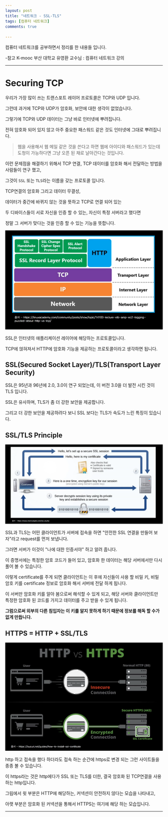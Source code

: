 ```yaml
---
layout: post
title: "네트워크 - SSL-TLS"
tags: [컴퓨터 네트워크]
comments: true

---
```



컴퓨터 네트워크를 공부하면서 정리를 한 내용들 입니다.

-참고 K-mooc 부산 대학교 유영환 교수님 : 컴퓨터 네트워크 강의

---

# Securing TCP

우리가 가장 많이 쓰는 트랜스포트 레이어 프로토콜은 TCP와 UDP 입니다.

그런데 과거에 TCP와 UDP가 암호화, 보안에 대한 생각이 없었습니다.

그렇기에 TCP와 UDP 데이터는 그냥 바로 인터넷에 뿌려집니다. 

전혀 암호화 되어 있지 않고 아주 중요한 패스워드 같은 것도 인터넷에 그대로 뿌려집니다.

> 웹을 사용해서 웹 메일 같은 것을 쓴다고 하면 웹에 아이디와 패스워드가 있는데 도청이 가능하다면 그냥 오픈 된 채로 날아간다는 것입니다.

이런 문제점을 해결하기 위해서 TCP 연결, TCP 데이터를 암호화 해서 전달하는 방법을 사람들이 연구 했고,

그것이 `SSL` 또는 `TLS`라는 이름을 갖는 프로토콜 입니다.

TCP연결의 암호화 그리고 데이터 무결성, 
 
데이터가 중간에 바뀌지 않는 것을 뜻하고 TCP로 연결 되어 있는

두 디바이스들이 서로 자신을 인증 할 수 있는, 자신이 특정 서버라고 했다면 

정말 그 서버가 맞다는 것을 인증 할 수 있는 기능을 뜻합니다.

<img src="https://raw.githubusercontent.com/junghyun100/junghyun100.github.io/master/images/1116/SSL.png">

SSL은 인터넷의 애플리케이션 레이어에 해당하는 프로토콜입니다.

TCP에 얹혀져서 HTTP에 암호화 기능을 제공하는 프로토콜이라고 생각하면 됩니다.

## SSL(Secured Socket Layer)/TLS(Transport Layer Security)

SSL은 95년과 96년에 2.0, 3.0이 연구 되었는데, 이 버전 3.0을 더 발전 시킨 것이 TLS 입니다.

SSL은 유사하며, TLS가 좀 더 강한 보안을 제공합니다.

그리고 더 강한 보안을 제공하려다 보니 SSL 보다는 TLS가 속도가 느린 특징이 있습니다.

## SSL/TLS Principle

<img src="https://raw.githubusercontent.com/junghyun100/junghyun100.github.io/master/images/1116/SSL%EA%B3%BCTLS%EB%8F%99%EC%9E%91.png">

SSL과 TLS는 어떤 클라이언트가 서버에 접속을 하면 "안전한 SSL 연결을 만들어 보자"라고  request를 먼저 보냅니다.

그러면 서버가 이것이 "나에 대한 인증서야" 하고 알려 줍니다.

이 증명서에는 특정한 암호 코드가 들어 있고, 암호화 한 데이터는 해당 서버에서만 다시 풀어 볼 수 있습니다.

이렇게 certificate를 주게 되면 클라이언트는 이 후에 자신들이 사용 할 비밀 키, 비밀 암호 키를 certificate 정보로 암호화 해서 서버에 전달 하게 됩니다.

이 서버만 암호화 키를 알아 봄으로써 해석할 수 있게 되고, 해당 서버와 클라이언트만 특정한 암호화 된 코드를 가지고 데이터를 주고 받을 수 있게 됩니다.

<strong>그럼으로써 외부의 다른 침입자는 이 키를 알지 못하게 하기 때문에 정보를 해독 할 수가 없게 만듭니다.</strong>

## HTTPS  = HTTP + SSL/TLS

<img src="https://raw.githubusercontent.com/junghyun100/junghyun100.github.io/master/images/1116/HTTPS.png">

http 하고 접속을 했다 하더라도 접속 하는 순간에 https로 변경 되는 그런 사이트들을 종종 볼 수 있습니다.

이 https라는 것은 http에다가 SSL 또는 TLS를 더한, 결국 암호화 된 TCP연결을 사용 하는 http입니다.

그림에서 윗 부분은 HTTP에 해당하는, 커넥션이 안전하지 않다는 모습을 나타내고,

아랫 부분은 암호화 된 커넥션을 통해서 HTTPS는 여기에 해당 하는 모습입니다.

---
